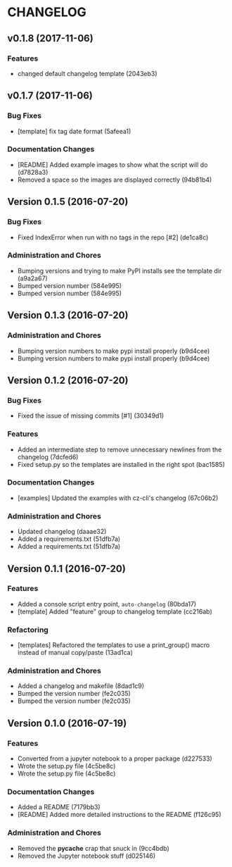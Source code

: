 # CHANGELOG



## v0.1.8 (2017-11-06)


### Features
- changed default changelog template (2043eb3)








## v0.1.7 (2017-11-06)

### Bug Fixes
- [template] fix tag date format (5afeea1)





### Documentation Changes
- [README] Added example images to show what the script will do (d7828a3)
- Removed a space so the images are displayed correctly (94b81b4)





## Version 0.1.5 (2016-07-20)

### Bug Fixes
- Fixed IndexError when run with no tags in the repo [#2] (de1ca8c)






### Administration and Chores
- Bumping versions and trying to make PyPI installs see the template dir (a9a2a67)
- Bumped version number (584e995)
- Bumped version number (584e995)




## Version 0.1.3 (2016-07-20)






### Administration and Chores
- Bumping version numbers to make pypi install properly (b9d4cee)
- Bumping version numbers to make pypi install properly (b9d4cee)




## Version 0.1.2 (2016-07-20)

### Bug Fixes
- Fixed the issue of missing commits [#1] (30349d1)


### Features
- Added an intermediate step to remove unnecessary newlines from the changelog (7dcfed6)
- Fixed setup.py so the templates are installed in the right spot (bac1585)




### Documentation Changes
- [examples] Updated the examples with cz-cli's changelog (67c06b2)


### Administration and Chores
- Updated changelog (daaae32)
- Added a requirements.txt (51dfb7a)
- Added a requirements.txt (51dfb7a)




## Version 0.1.1 (2016-07-20)


### Features
- Added a console script entry point, `auto-changelog` (80bda17)
- [template] Added "feature" group to changelog template (cc216ab)


### Refactoring
- [templates] Refactored the templates to use a print_group() macro instead of manual copy/paste (13ad1ca)




### Administration and Chores
- Added a changelog and makefile (8dad1c9)
- Bumped the version number (fe2c035)
- Bumped the version number (fe2c035)




## Version 0.1.0 (2016-07-19)


### Features
- Converted from a jupyter notebook to a proper package (d227533)
- Wrote the setup.py file (4c5be8c)
- Wrote the setup.py file (4c5be8c)




### Documentation Changes
- Added a README (7179bb3)
- [README] Added more detailed instructions to the README (f126c95)


### Administration and Chores
- Removed the __pycache__ crap that snuck in (9cc4bdb)
- Removed the Jupyter notebook stuff (d025146)




